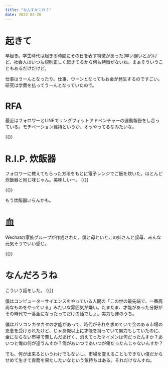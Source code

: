 ```yaml
---
title: "なんすかこれ？"
date: 2022-04-20
---
```


# 起きて
早起き。学生時代は起きる時間にその日を表す特徴があった(早い遅いとか)けど、社会人はいつも規則正しく起きてるから何も特徴がないね。まぁそういうこともあるだけだけど。

仕事はうーんとなったり。仕事、ウーンとなってもお金が発生するのですごい。研究は学費を払ってうーんとなっていたので。
# RFA
最近はフォロワーとLINEでリングフィットアドベンチャーの運動報告をし合っている。モチベーション維持というか、オッやってるなみたいな。

{{<tweet user="dango_bot" id="1516431636576964608">}}

# R.I.P. 炊飯器

フォロワーに教えてもらった方法をもとに電子レンジでご飯を炊いた。ほとんど炊飯器と同じ味じゃん。美味しいー。
{{<tweet user="dango_bot" id="1516765594552782858">}}

{{<youtube I0KMGEApHbw>}}

もう炊飯器いらんかも。

# 血
Wechatの家族グループが作成された。僕と母といとこの姉さんと叔母、みんな元気そうでいい感じ。

{{<tweet user="dango_bot" id="1516796156520456193">}}

# なんだろうね
こういう話をした。
{{<tweet user="dango_bot" id="1516771281026564103">}}

僕はコンピューターサイエンスをやっている人間の「この世の最先端で、一番高尚なものをやっている」みたいな雰囲気が嫌い。たまたま、才能があった分野がその時代で一番金になったってだけの話でしょ。実力も運のうち。

僕はパソコンカタカタの才能があって、時代がそれを求めていて金のある市場の恩恵を受けられたけど、じゃあ俺以上に才能を持っていて努力もしていたのに、金にならない市場で苦しんだあげく、消えてったマイメンは何だったんすか？あいつと俺の何が違うんすか？俺があいつであいつが俺だったんじゃないんすか？

でも、何が出来るというわけでもないし、市場を変えることもできない僕だからせめて生きて責務を果たしたいなという気持ちはある。それだけなんすね。